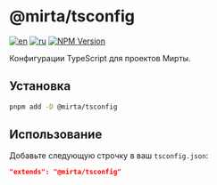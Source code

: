 # @mirta/tsconfig

[![en](https://img.shields.io/badge/lang-en-dimgray.svg?style=flat-square)](https://github.com/wb-mirta/core/blob/latest/packages/mirta-tsconfig/README.md)
[![ru](https://img.shields.io/badge/lang-ru-olivedrab.svg?style=flat-square)](https://github.com/wb-mirta/core/blob/latest/packages/mirta-tsconfig/README.ru.md)
[![NPM Version](https://img.shields.io/npm/v/@mirta/tsconfig?style=flat-square)](https://npmjs.com/package/@mirta/tsconfig)

Конфигурации TypeScript для проектов Мирты.

## Установка

```sh
pnpm add -D @mirta/tsconfig
```

## Использование

Добавьте следующую строчку в ваш `tsconfig.json`:

```json
"extends": "@mirta/tsconfig"
```
